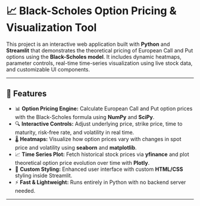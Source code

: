 # 📈 Black-Scholes Option Pricing & Visualization Tool

This project is an interactive web application built with **Python** and **Streamlit** that demonstrates the theoretical pricing of European Call and Put options using the **Black-Scholes model**. It includes dynamic heatmaps, parameter controls, real-time time-series visualization using live stock data, and customizable UI components.

---

## 🚀 Features

- 📊 **Option Pricing Engine:** Calculate European Call and Put option prices with the Black-Scholes formula using **NumPy** and **SciPy**.
- 🔍 **Interactive Controls:** Adjust underlying price, strike price, time to maturity, risk-free rate, and volatility in real time.
- 🌡️ **Heatmaps:** Visualize how option prices vary with changes in spot price and volatility using **seaborn** and **matplotlib**.
- 📈 **Time Series Plot:** Fetch historical stock prices via **yfinance** and plot theoretical option price evolution over time with **Plotly**.
- 🎨 **Custom Styling:** Enhanced user interface with custom **HTML/CSS** styling inside Streamlit.
- ⚡ **Fast & Lightweight:** Runs entirely in Python with no backend server needed.

---


